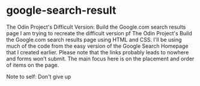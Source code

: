 # google-search-result
The Odin Project's Difficult Version: Build the Google.com search results page
I am trying to recreate  the difficult version pf The Odin Project's Build the Google.com search results page using HTML and CSS.
I'll be using much of the code from the easy version of the Google Search Homepage that I created earlier.
Please note that the links probably leads to nowhere and forms won’t submit. 
The main focus here is on the placement and order of items on the page.

Note to self: Don't give up
